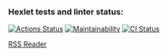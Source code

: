 ### Hexlet tests and linter status:

[![Actions Status](https://github.com/R1zd1ch/frontend-project-11/workflows/hexlet-check/badge.svg)](https://github.com/R1zd1ch/frontend-project-11/actions)
[![Maintainability](https://api.codeclimate.com/v1/badges/685f1ed058e95e073119/maintainability)](https://codeclimate.com/github/R1zd1ch/frontend-project-11/maintainability)
[![CI Status](https://github.com/R1zd1ch/frontend-project-11/actions/workflows/rss-reader.yml/badge.svg)](https://github.com/R1zd1ch/frontend-project-11/actions/workflows/rss-reader.yml)

[RSS Reader](https://rss-reader-r1zd1ch.vercel.app/)